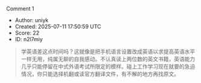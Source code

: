 Comment 1

- Author: uniyk
- Created: 2025-07-11 17:50:59 UTC
- Score: 22
- ID: n2l7miy

> 学英语差这点时间吗？这就像是把手机语言设置改成英语以求提高英语水平一样无用，纯属无聊的自我感动。不认真读上两位数的英文书籍，英语能力几乎只能停留在中式外语考试所限定的模样。碰上工作学习现在就要的急迫情况，你只能选择机翻或读官方翻译文件，有不解的地方再找原文。
